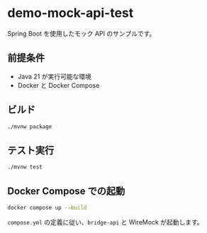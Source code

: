 # demo-mock-api-test

Spring Boot を使用したモック API のサンプルです。

## 前提条件

- Java 21 が実行可能な環境
- Docker と Docker Compose

## ビルド

```bash
./mvnw package
```

## テスト実行

```bash
./mvnw test
```

## Docker Compose での起動

```bash
docker compose up --build
```

`compose.yml` の定義に従い、`bridge-api` と WireMock が起動します。
